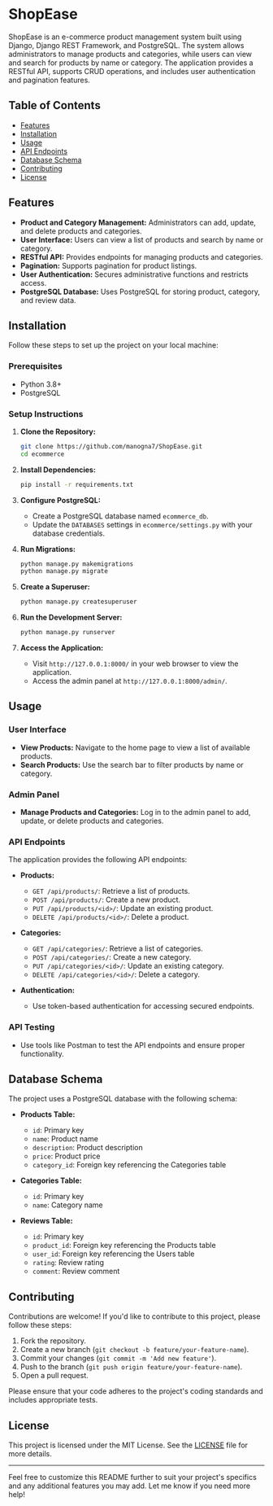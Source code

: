 # ShopEase

ShopEase is an e-commerce product management system built using Django, Django REST Framework, and PostgreSQL. The system allows administrators to manage products and categories, while users can view and search for products by name or category. The application provides a RESTful API, supports CRUD operations, and includes user authentication and pagination features.

## Table of Contents

- [Features](#features)
- [Installation](#installation)
- [Usage](#usage)
- [API Endpoints](#api-endpoints)
- [Database Schema](#database-schema)
- [Contributing](#contributing)
- [License](#license)

## Features

- **Product and Category Management:** Administrators can add, update, and delete products and categories.
- **User Interface:** Users can view a list of products and search by name or category.
- **RESTful API:** Provides endpoints for managing products and categories.
- **Pagination:** Supports pagination for product listings.
- **User Authentication:** Secures administrative functions and restricts access.
- **PostgreSQL Database:** Uses PostgreSQL for storing product, category, and review data.

## Installation

Follow these steps to set up the project on your local machine:

### Prerequisites

- Python 3.8+
- PostgreSQL

### Setup Instructions

1. **Clone the Repository:**

   ```bash
   git clone https://github.com/manogna7/ShopEase.git
   cd ecommerce
   ```


3. **Install Dependencies:**

   ```bash
   pip install -r requirements.txt
   ```

4. **Configure PostgreSQL:**

   - Create a PostgreSQL database named `ecommerce_db`.
   - Update the `DATABASES` settings in `ecommerce/settings.py` with your database credentials.

5. **Run Migrations:**

   ```bash
   python manage.py makemigrations
   python manage.py migrate
   ```

6. **Create a Superuser:**

   ```bash
   python manage.py createsuperuser
   ```

7. **Run the Development Server:**

   ```bash
   python manage.py runserver
   ```

8. **Access the Application:**

   - Visit `http://127.0.0.1:8000/` in your web browser to view the application.
   - Access the admin panel at `http://127.0.0.1:8000/admin/`.

## Usage

### User Interface

- **View Products:** Navigate to the home page to view a list of available products.
- **Search Products:** Use the search bar to filter products by name or category.

### Admin Panel

- **Manage Products and Categories:** Log in to the admin panel to add, update, or delete products and categories.

### API Endpoints

The application provides the following API endpoints:

- **Products:**
  - `GET /api/products/`: Retrieve a list of products.
  - `POST /api/products/`: Create a new product.
  - `PUT /api/products/<id>/`: Update an existing product.
  - `DELETE /api/products/<id>/`: Delete a product.

- **Categories:**
  - `GET /api/categories/`: Retrieve a list of categories.
  - `POST /api/categories/`: Create a new category.
  - `PUT /api/categories/<id>/`: Update an existing category.
  - `DELETE /api/categories/<id>/`: Delete a category.

- **Authentication:**
  - Use token-based authentication for accessing secured endpoints.

### API Testing

- Use tools like Postman to test the API endpoints and ensure proper functionality.

## Database Schema

The project uses a PostgreSQL database with the following schema:

- **Products Table:**
  - `id`: Primary key
  - `name`: Product name
  - `description`: Product description
  - `price`: Product price
  - `category_id`: Foreign key referencing the Categories table

- **Categories Table:**
  - `id`: Primary key
  - `name`: Category name

- **Reviews Table:**
  - `id`: Primary key
  - `product_id`: Foreign key referencing the Products table
  - `user_id`: Foreign key referencing the Users table
  - `rating`: Review rating
  - `comment`: Review comment

## Contributing

Contributions are welcome! If you'd like to contribute to this project, please follow these steps:

1. Fork the repository.
2. Create a new branch (`git checkout -b feature/your-feature-name`).
3. Commit your changes (`git commit -m 'Add new feature'`).
4. Push to the branch (`git push origin feature/your-feature-name`).
5. Open a pull request.

Please ensure that your code adheres to the project's coding standards and includes appropriate tests.

## License

This project is licensed under the MIT License. See the [LICENSE](LICENSE) file for more details.

---

Feel free to customize this README further to suit your project's specifics and any additional features you may add. Let me know if you need more help!